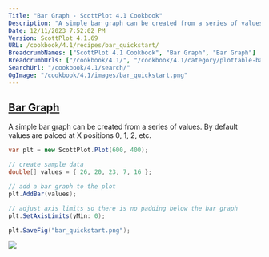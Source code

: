 ```yaml
---
Title: "Bar Graph - ScottPlot 4.1 Cookbook"
Description: "A simple bar graph can be created from a series of values. By default values are palced at X positions 0, 1, 2, etc."
Date: 12/11/2023 7:52:02 PM
Version: ScottPlot 4.1.69
URL: /cookbook/4.1/recipes/bar_quickstart/
BreadcrumbNames: ["ScottPlot 4.1 Cookbook", "Bar Graph", "Bar Graph"]
BreadcrumbUrls: ["/cookbook/4.1/", "/cookbook/4.1/category/plottable-bar-graph", "/cookbook/4.1/recipes/bar_quickstart/"]
SearchUrl: "/cookbook/4.1/search/"
OgImage: "/cookbook/4.1/images/bar_quickstart.png"
---
```


<h2><a href='/cookbook/4.1/recipes/bar_quickstart/'>Bar Graph</a></h2>

A simple bar graph can be created from a series of values. By default values are palced at X positions 0, 1, 2, etc.

```cs
var plt = new ScottPlot.Plot(600, 400);

// create sample data
double[] values = { 26, 20, 23, 7, 16 };

// add a bar graph to the plot
plt.AddBar(values);

// adjust axis limits so there is no padding below the bar graph
plt.SetAxisLimits(yMin: 0);

plt.SaveFig("bar_quickstart.png");
```

<img src='../../images/bar_quickstart.png' class='d-block mx-auto my-5' />


